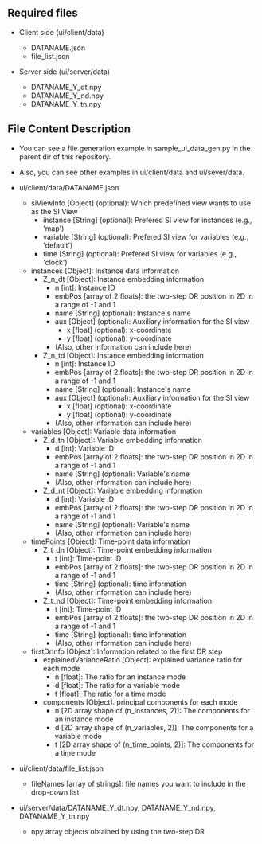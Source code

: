 ## Required files
* Client side (ui/client/data)
  - DATANAME.json
  - file_list.json

* Server side (ui/server/data)
  - DATANAME_Y_dt.npy
  - DATANAME_Y_nd.npy
  - DATANAME_Y_tn.npy

## File Content Description

* You can see a file generation example in sample_ui_data_gen.py in the parent dir of this repository.

* Also, you can see other examples in ui/client/data and ui/sever/data.

* ui/client/data/DATANAME.json
  -  siViewInfo [Object] (optional): Which predefined view wants to use as the SI View
      - instance [String] (optional): Prefered SI view for instances (e.g., 'map')
      - variable [String] (optional): Prefered SI view for variables (e.g., 'default')
      - time [String] (optional): Prefered SI view for variables (e.g., 'clock')
  - instances [Object]: Instance data information
    - Z_n_dt [Object]: Instance embedding information
      - n [int]: Instance ID
      - embPos [array of 2 floats]: the two-step DR position in 2D in a range of -1 and 1
      - name [String] (optional): Instance's name
      - aux [Object] (optional): Auxiliary information for the SI view
        - x [float] (optional): x-coordinate
        - y [float] (optional): y-coordinate
      - (Also, other information can include here)
    - Z_n_td [Object]: Instance embedding information
      - n [int]: Instance ID
      - embPos [array of 2 floats]: the two-step DR position in 2D in a range of -1 and 1
      - name [String] (optional): Instance's name
      - aux [Object] (optional): Auxiliary information for the SI view
        - x [float] (optional): x-coordinate
        - y [float] (optional): y-coordinate
      - (Also, other information can include here)
  - variables [Object]: Variable data information
    - Z_d_tn [Object]: Variable embedding information
      - d [int]: Variable ID
      - embPos [array of 2 floats]: the two-step DR position in 2D in a range of -1 and 1
      - name [String] (optional): Variable's name
      - (Also, other information can include here)
    - Z_d_nt [Object]: Variable embedding information
      - d [int]: Variable ID
      - embPos [array of 2 floats]: the two-step DR position in 2D in a range of -1 and 1
      - name [String] (optional): Variable's name
      - (Also, other information can include here)
  - timePoints [Object]: Time-point data information
    - Z_t_dn [Object]: Time-point embedding information
      - t [int]: Time-point ID
      - embPos [array of 2 floats]: the two-step DR position in 2D in a range of -1 and 1
      - time [String] (optional): time information
      - (Also, other information can include here)
    - Z_t_nd [Object]: Time-point embedding information
      - t [int]: Time-point ID
      - embPos [array of 2 floats]: the two-step DR position in 2D in a range of -1 and 1
      - time [String] (optional): time information
      - (Also, other information can include here)
  - firstDrInfo [Object]: Information related to the first DR step
    - explainedVarianceRatio [Object]: explained variance ratio for each mode
      - n [float]: The ratio for an instance mode
      - d [float]: The ratio for a variable mode
      - t [float]: The ratio for a time mode
    - components [Object]: principal components for each mode
      - n [2D array shape of (n_instances, 2)]: The components for an instance mode
      - d [2D array shape of (n_variables, 2)]: The components for a variable mode
      - t [2D array shape of (n_time_points, 2)]: The components for a time mode

* ui/client/data/file_list.json
  - fileNames [array of strings]: file names you want to include in the drop-down list

* ui/server/data/DATANAME_Y_dt.npy, DATANAME_Y_nd.npy, DATANAME_Y_tn.npy
  - npy array objects obtained by using the two-step DR
